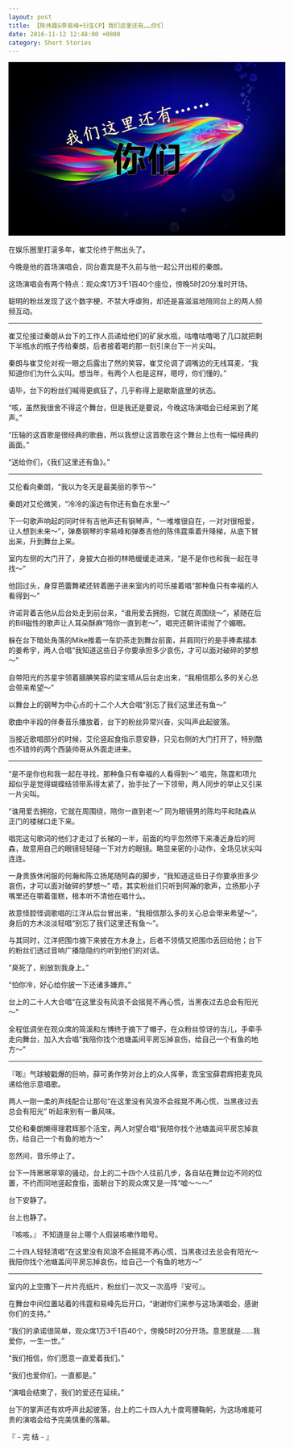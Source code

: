 ```yaml
---
layout: post
title: 【陈伟霆&李易峰+衍生CP】我们这里还有……你们
date: 2016-11-12 12:48:00 +0800
category: Short Stories
---
```

<p align="center"><img src="/assets/we_got_u_here.jpg" style="max-width: 550px"></p>
在娱乐圈里打滚多年，崔艾伦终于熬出头了。

今晚是他的首场演唱会，同台嘉宾是不久前与他一起公开出柜的秦朗。

这场演唱会有两个特点：观众席1万3千1百40个座位，傍晚5时20分准时开场。

聪明的粉丝发现了这个数字梗，不禁大呼虐狗，却还是喜滋滋地陪同台上的两人频频互动。

---

崔艾伦接过秦朗从台下的工作人员递给他们的矿泉水瓶，咕噜咕噜喝了几口就把剩下半瓶水的瓶子传给秦朗，后者接着喝的那一刻引来台下一片尖叫。

秦朗与崔艾伦对视一眼之后露出了然的笑容，崔艾伦调了调嘴边的无线耳麦，“我知道你们为什么尖叫。想当年，有两个人也是这样，嗯哼，你们懂的。”

语毕，台下的粉丝们喊得更疯狂了，几乎称得上是歇斯底里的状态。

“咳，虽然我很舍不得这个舞台，但是我还是要说，今晚这场演唱会已经来到了尾声。”

“压轴的这首歌是很经典的歌曲，所以我想让这首歌在这个舞台上也有一幅经典的画面。”

“送给你们，《我们这里还有鱼》。”

---

艾伦看向秦朗，“我以为冬天是最美丽的季节～”

秦朗对艾伦微笑，“冷冷的溪边有你还有鱼在水里～”

下一句歌声响起的同时伴有吉他声还有钢琴声，“一堆堆很自在，一对对很相爱，让人想到未来～”，弹奏钢琴的李易峰和弹奏吉他的陈伟霆乘着升降梯，从底下冒出来，升到舞台上来。

室内左侧的大门开了，身披大白褂的林皓缓缓走进来，“是不是你也和我一起在寻找～”

他回过头，身穿芭蕾舞裙还转着圈子进来室内的可乐接着唱“那种鱼只有幸福的人看得到～”

许诺背着吉他从后台处走到前台来，“谁用爱去拥抱，它就在周围绕～”，紧随在后的Bill磁性的歌声让人耳朵酥麻“陪你一直到老～”，唱完还朝许诺抛了个媚眼。

躲在台下暗处角落的Mike推着一车奶茶走到舞台前面，并肩同行的是手捧素描本的姜希宇，两人合唱“我知道这些日子你要承担多少哀伤，才可以面对破碎的梦想～”

自带阳光的苏星宇领着腼腆笑容的梁宝晴从后台走出来，“我相信那么多的关心总会带来希望～”

以舞台上的钢琴为中心点的十二个人大合唱“别忘了我们这里还有鱼～”

歌曲中半段的伴奏音乐播放着，台下的粉丝异常兴奋，尖叫声此起彼落。

当接近歌唱部分的时候，艾伦竖起食指示意安静，只见右侧的大门打开了，特别酷也不错帅的两个西装帅哥从外面走进来。

---

“是不是你也和我一起在寻找，那种鱼只有幸福的人看得到～” 唱完，陈霆和项允超似乎是觉得蝴蝶结领带系得太紧了，抬手扯了一下领带，两人同步的举止又引来一片尖叫。

“谁用爱去拥抱，它就在周围绕，陪你一直到老～” 同为眼镜男的陈均平和陆森从正门的楼梯口走下来。

唱完这句歌词的他们才走过了长梯的一半，前面的均平忽然停下来凑近身后的阿森，故意用自己的眼镜轻轻碰一下对方的眼镜。略显亲密的小动作，全场见状尖叫连连。

一身贵族休闲服的何瀚和陈立扬尾随阿森的脚步，“我知道这些日子你要承担多少哀伤，才可以面对破碎的梦想～” 唔，其实粉丝们只听到阿瀚的歌声，立扬那小子嘴里还在嚼着蛋糕，根本听不清他在唱什么。

故意怪腔怪调歌唱的江洋从后台冒出来，“我相信那么多的关心总会带来希望～”，身后的方木淡淡轻唱“别忘了我们这里还有鱼～”。

与其同时，江洋把围巾摘下来披在方木身上，后者不领情又把围巾丢回给他；台下的粉丝们透过音响广播隐隐约约听到他们的对话。

“臭死了，别放到我身上。”

“怕你冷，好心给你披一下还诸多嫌弃。”

台上的二十人大合唱“在这里没有风浪不会摇晃不再心慌，当黑夜过去总会有阳光～”

全程低调坐在观众席的简溪和左博终于摘下了帽子，在众粉丝惊讶的当儿，手牵手走向舞台，加入大合唱“我陪你找个池塘盖间平房忘掉哀伤，给自己一个有鱼的地方～”

---

『嘭』气球被戳爆的巨响，薛可勇作势对台上的众人挥拳，乖宝宝薛君辉把麦克风递给他示意唱歌。

两人一刚一柔的声线配合让那句“在这里没有风浪不会摇晃不再心慌，当黑夜过去总会有阳光” 听起来别有一番风味。

艾伦和秦朗懒得理君辉那个活宝，两人对望合唱“我陪你找个池塘盖间平房忘掉哀伤，给自己一个有鱼的地方～”

忽然间，音乐停止了。

台下一阵窸窸窣窣的骚动，台上的二十四个人往前几步，各自站在舞台边不同的位置，不约而同地竖起食指，面朝台下的观众席又是一阵“嘘～～～”

台下安静了。

台上也静了。

『咳咳。』 不知道是台上哪个人假装咳嗽作暗号。

二十四人轻轻清唱“在这里没有风浪不会摇晃不再心慌，当黑夜过去总会有阳光～我陪你找个池塘盖间平房忘掉哀伤，给自己一个有鱼的地方～”

---

室内的上空撒下一片片亮纸片，粉丝们一次又一次高呼『安可』。

在舞台中间位置站着的伟霆和易峰先后开口，“谢谢你们来参与这场演唱会，感谢你们的支持。”

“我们的承诺很简单，观众席1万3千1百40个，傍晚5时20分开场。意思就是……我爱你，一生一世。”

“我们相信，你们愿意一直爱着我们。”

“我们也爱你们，一直都是。”

“演唱会结束了，我们的爱还在延续。”

台下的掌声还有欢呼声此起彼落，台上的二十四人九十度弯腰鞠躬，为这场难能可贵的演唱会给予完美慎重的落幕。

『 - 完 结 - 』
